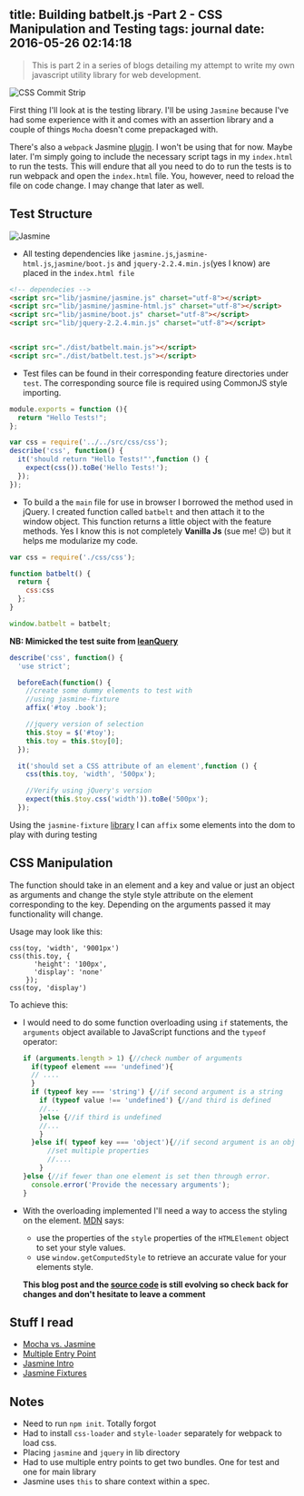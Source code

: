 title: Building batbelt.js -Part 2 - CSS Manipulation and Testing
tags: journal
date: 2016-05-26 02:14:18
---


>This is part 2 in a series of blogs detailing my attempt to write my own javascript utility library for web development.

![CSS Commit Strip](http://www.commitstrip.com/wp-content/uploads/2016/05/Strip-The-4-th-of-may-650-finalenglsih-1.jpg)

First thing I'll look at is the testing library. I'll be using `Jasmine` because I've had some experience with it and comes with an assertion library and a couple of things `Mocha` doesn't come prepackaged with.

There's also a `webpack` Jasmine [plugin](https://www.npmjs.com/package/jasmine-webpack-plugin). I won't be using that for now. Maybe later. I'm simply going to include the necessary script tags in my `index.html` to run the tests. This will endure that all you need to do to run the tests is to run webpack and open the `index.html` file. You, however, need to reload the file on code change. I may change that later as well.

Test Structure
---
![Jasmine](http://jasmine.github.io/images/jasmine_vertical.png)

- All testing dependencies like `jasmine.js`,`jasmine-html.js`,`jasmine/boot.js` and `jquery-2.2.4.min.js`(yes I know) are placed in the `index.html file`

```html
<!-- dependecies -->
<script src="lib/jasmine/jasmine.js" charset="utf-8"></script>
<script src="lib/jasmine/jasmine-html.js" charset="utf-8"></script>
<script src="lib/jasmine/boot.js" charset="utf-8"></script>
<script src="lib/jquery-2.2.4.min.js" charset="utf-8"></script>


<script src="./dist/batbelt.main.js"></script>
<script src="./dist/batbelt.test.js"></script>
```

- Test files can be found in their corresponding feature directories under `test`. The corresponding source file is required using CommonJS style importing.

```javascript
module.exports = function (){
  return "Hello Tests!";
};
```


```javascript
var css = require('../../src/css/css');
describe('css', function() {
  it('should return "Hello Tests!"',function () {
    expect(css()).toBe('Hello Tests!');
  });
});
```

- To build a the `main` file for use in browser I borrowed the method used in jQuery. I created function called `batbelt` and then attach it to the window object. This function returns a little object with the feature methods. Yes I know this is not completely __Vanilla Js__ (sue me! :wink:) but it helps me modularize my code.

```javascript
var css = require('./css/css');

function batbelt() {
  return {
    css:css
  };
}

window.batbelt = batbelt;
```
__NB: Mimicked the test suite from  [leanQuery](https://github.com/infinum/learnQuery)__

```javascript
describe('css', function() {
  'use strict';

  beforeEach(function() {
    //create some dummy elements to test with
    //using jasmine-fixture
    affix('#toy .book');

    //jquery version of selection
    this.$toy = $('#toy');
    this.toy = this.$toy[0];
  });

  it('should set a CSS attribute of an element',function () {
    css(this.toy, 'width', '500px');

    //Verify using jQuery's version
    expect(this.$toy.css('width')).toBe('500px');
  });
```

Using the `jasmine-fixture` [library](https://github.com/searls/jasmine-fixture) I can `affix` some elements into the dom to play with during testing


CSS Manipulation
---
The function should take in an element and a key  and value or  just an object as arguments and change the style style attribute on the element corresponding to the key. Depending on the arguments passed it may functionality will change.

Usage may look like this:
```
css(toy, 'width', '9001px')
css(this.toy, {
      'height': '100px',
      'display': 'none'
    });
css(toy, 'display')
```

To achieve this:

- I would need to do some function overloading using `if` statements, the `arguments` object available to JavaScript functions and the `typeof` operator:
  ```javascript
  if (arguments.length > 1) {//check number of arguments
    if(typeof element === 'undefined'){
    // ....
    }
    if (typeof key === 'string') {//if second argument is a string
      if (typeof value !== 'undefined') {//and third is defined
      //...
      }else {//if third is undefined
      //...
      }
    }else if( typeof key === 'object'){//if second argument is an object
        //set multiple properties
        //....
      }
  }else {//if fewer than one element is set then through error.
    console.error('Provide the necessary arguments');
  }
  ```
- With the overloading implemented I'll need a way to access the styling on the element. [MDN](https://developer.mozilla.org/en-US/docs/Web/API/HTMLElement/style) says:
    - use the properties of the `style` properties of the `HTMLElement` object to set your style values.
    - use `window.getComputedStyle` to retrieve an accurate value for your elements style.


  __This blog post and the [source code](https://github.com/v3rse/batbeltjs) is still evolving so check back for changes and don't hesitate to leave a comment__


Stuff I read
---
- [Mocha vs. Jasmine](http://thejsguy.com/2015/01/12/jasmine-vs-mocha-chai-and-sinon.html)
- [Multiple Entry Point](https://github.com/webpack/webpack/tree/master/examples/multiple-entry-points)
- [Jasmine Intro](http://jasmine.github.io/2.4/introduction.html)
- [Jasmine Fixtures](https://github.com/searls/jasmine-fixture)


Notes
---
- Need to run `npm init`. Totally forgot
- Had to install `css-loader` and `style-loader` separately for webpack to load css.
- Placing `jasmine` and `jquery` in lib directory
- Had to use multiple entry points to get two bundles. One for test and one for main library
- Jasmine uses `this` to share context within a spec.
